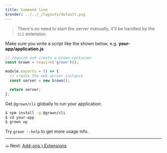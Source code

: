 ```yaml
---
title: Command line
$render: ../../_/layouts/default.pug
---
```


> There's no need to start the server manually, it'll be handled by the `CLI` extension.

Make sure you write a script like the shown below, e.g. **your-app/application.js**

```js
// require and create a Grown-container
const Grown = require('grown')();

module.exports = () => {
  // create the web-server instance
  const server = new Grown();

  return server;
};
```

Get `@grown/cli` globally to run your application:

```bash
$ npm install -g @grown/cli
$ cd your-app
$ grown up
```

Try `grown --help` to get more usage info.

---

➯ Next: [Add-ons &rangle; Extensions](./docs/extensions)
